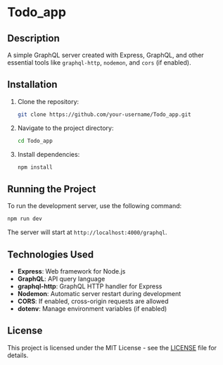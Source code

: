 # Todo_app

## Description
A simple GraphQL server created with Express, GraphQL, and other essential tools like `graphql-http`, `nodemon`, and `cors` (if enabled).

## Installation

1. Clone the repository:
   ```bash
   git clone https://github.com/your-username/Todo_app.git
   ```

2. Navigate to the project directory:
   ```bash
   cd Todo_app
   ```

3. Install dependencies:
   ```bash
   npm install
   ```

## Running the Project

To run the development server, use the following command:

```bash
npm run dev
```

The server will start at `http://localhost:4000/graphql`.

## Technologies Used
- **Express**: Web framework for Node.js
- **GraphQL**: API query language
- **graphql-http**: GraphQL HTTP handler for Express
- **Nodemon**: Automatic server restart during development
- **CORS**: If enabled, cross-origin requests are allowed
- **dotenv**: Manage environment variables (if enabled)

## License
This project is licensed under the MIT License - see the [LICENSE](LICENSE) file for details.
